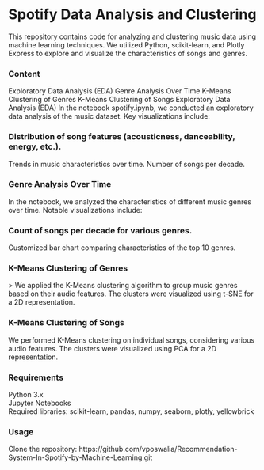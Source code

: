 # Spotify Data Analysis and Clustering
This repository contains code for analyzing and clustering music data using machine learning techniques. We utilized Python, scikit-learn, and Plotly Express to explore and visualize the characteristics of songs and genres.

<h3>Content</h3>
Exploratory Data Analysis (EDA)
Genre Analysis Over Time
K-Means Clustering of Genres
K-Means Clustering of Songs
Exploratory Data Analysis (EDA)
In the notebook spotify.ipynb, we conducted an exploratory data analysis of the music dataset. Key visualizations include:

<h3>Distribution of song features (acousticness, danceability, energy, etc.).</h3>
Trends in music characteristics over time.
Number of songs per decade.
<h3>Genre Analysis Over Time</h3>
In the notebook, we analyzed the characteristics of different music genres over time. Notable visualizations include:

<h3>Count of songs per decade for various genres.</h3>
Customized bar chart comparing characteristics of the top 10 genres.
<h3>K-Means Clustering of Genres</h3>>
We applied the K-Means clustering algorithm to group music genres based on their audio features. The clusters were visualized using t-SNE for a 2D representation.

<h3>K-Means Clustering of Songs</h3>
We performed K-Means clustering on individual songs, considering various audio features. The clusters were visualized using PCA for a 2D representation.

<h3>Requirements</h3>
Python 3.x <BR>
Jupyter Notebooks<BR>
Required libraries: scikit-learn, pandas, numpy, seaborn, plotly, yellowbrick <BR>

<H3>Usage</H3>
Clone the repository:
https://github.com/vposwalia/Recommendation-System-In-Spotify-by-Machine-Learning.git

